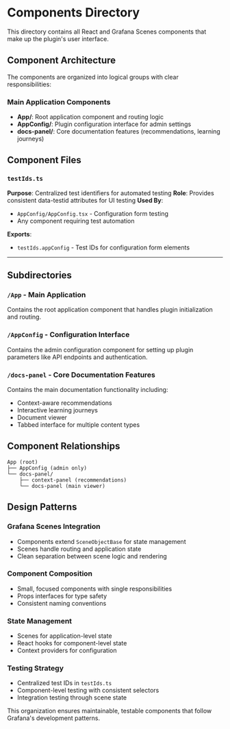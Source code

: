 # Components Directory

This directory contains all React and Grafana Scenes components that make up the plugin's user interface.

## Component Architecture

The components are organized into logical groups with clear responsibilities:

### Main Application Components

- **App/**: Root application component and routing logic
- **AppConfig/**: Plugin configuration interface for admin settings
- **docs-panel/**: Core documentation features (recommendations, learning journeys)

## Component Files

### `testIds.ts`

**Purpose**: Centralized test identifiers for automated testing
**Role**: Provides consistent data-testid attributes for UI testing
**Used By**:

- `AppConfig/AppConfig.tsx` - Configuration form testing
- Any component requiring test automation

**Exports**:

- `testIds.appConfig` - Test IDs for configuration form elements

---

## Subdirectories

### `/App` - Main Application

Contains the root application component that handles plugin initialization and routing.

### `/AppConfig` - Configuration Interface

Contains the admin configuration component for setting up plugin parameters like API endpoints and authentication.

### `/docs-panel` - Core Documentation Features

Contains the main documentation functionality including:

- Context-aware recommendations
- Interactive learning journeys
- Document viewer
- Tabbed interface for multiple content types

## Component Relationships

```
App (root)
├── AppConfig (admin only)
└── docs-panel/
    ├── context-panel (recommendations)
    └── docs-panel (main viewer)
```

## Design Patterns

### Grafana Scenes Integration

- Components extend `SceneObjectBase` for state management
- Scenes handle routing and application state
- Clean separation between scene logic and rendering

### Component Composition

- Small, focused components with single responsibilities
- Props interfaces for type safety
- Consistent naming conventions

### State Management

- Scenes for application-level state
- React hooks for component-level state
- Context providers for configuration

### Testing Strategy

- Centralized test IDs in `testIds.ts`
- Component-level testing with consistent selectors
- Integration testing through scene state

This organization ensures maintainable, testable components that follow Grafana's development patterns.
